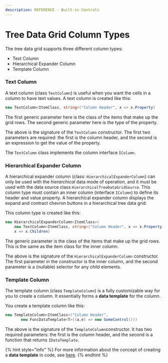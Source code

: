 ```yaml
---
description: REFERENCE - Built-in Controls
---
```


# Tree Data Grid Column Types

The tree data grid supports three different column types:

* Text Column
* Hierarchical Expander Column
* Template Column

### Text Column

A text column (class `TextColumn`) is useful when you want the cells in a column to have text values. A text column is created like this:

```csharp
new TextColumn<ItemClass, string>("Column Header", x => x.Property)
```

The first generic parameter here is the class of the items that make up the grid rows. The second generic parameter here is the type of the property.&#x20;

<!--![](https://user-images.githubusercontent.com/53405089/157456551-dd394781-903a-4c7b-8874-e631e21534a1.png)-->

The above is the signature of the `TextColumn` constructor. The first two parameters are required: the first is the column header, and the second is an expression to get the value of the property.&#x20;

The `TextColumn` class implements the column interface `IColumn`.&#x20;

### Hierarchical Expander Column

A hierarchical expander column (class: `HierarchicalExpanderColumn`) can only be used with the _hierarchical_ data mode of operation, and it must be used with the data source class `HierarchicalTreeDataGridSource`. This column type must contain an inner column (interface `IColumn`) to define its header and value property. A hierarchical expander column displays the expand and contract chevron buttons in a hierarchical tree data grid.&#x20;

This column type is created like this:

```csharp
new HierarchicalExpanderColumn<ItemClass>(
    new TextColumn<ItemClass, string>("Column Header", x => x.Property), 
    x => x.Children)
```

The generic parameter is the class of the items that make up the grid rows. This is the same as the item class for the inner column.&#x20;

<!--![](https://user-images.githubusercontent.com/53405089/157536079-fd14f1ed-0a7d-438a-abba-fd56766709a9.png)-->

The above is the signature of the `HierarchicalExpanderColumn` constructor. The first parameter in the constructor is the inner column, and the second parameter is a (nullable) selector for any child elements.

### Template Column

The template column (class `TemplateColumn`) is a fully customizable way for you to create a column. It essentially forms a **data template** for the column.&#x20;

You create a template column like this:

```csharp
new TemplateColumn<ItemClass>("Column Header",
       new FuncDataTemplate<T>((a,e) => new SomeControl()))
```

<!--![](https://user-images.githubusercontent.com/53405089/157664231-8653bce9-f8d6-4fbc-8e78-e3ff93f1ace2.png)-->

The above is the signature of the `TemplateColumn`constructor.  It has two required parameters: the first is the column header, and the second is a function that returns `IDataTemplate`.

{% hint style="info" %}
For more information about the concept of creating a **data template** in code, see [here](../../../../concepts/templates/creating-data-templates-in-code.md).&#x20;
{% endhint %}
